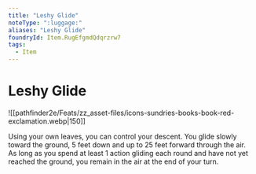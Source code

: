 ```yaml
---
title: "Leshy Glide"
noteType: ":luggage:"
aliases: "Leshy Glide"
foundryId: Item.RugEfgmdQdqrzrw7
tags:
  - Item
---
```


# Leshy Glide
![[pathfinder2e/Feats/zz_asset-files/icons-sundries-books-book-red-exclamation.webp|150]]

Using your own leaves, you can control your descent. You glide slowly toward the ground, 5 feet down and up to 25 feet forward through the air. As long as you spend at least 1 action gliding each round and have not yet reached the ground, you remain in the air at the end of your turn.

